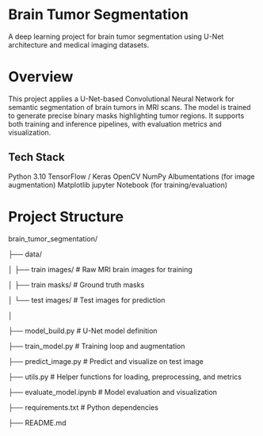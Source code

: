 # Brain Tumor Segmentation
A deep learning project for brain tumor segmentation using U-Net architecture and medical imaging datasets.

# Overview
This project applies a U-Net-based Convolutional Neural Network for semantic segmentation of brain tumors in MRI scans.
The model is trained to generate precise binary masks highlighting tumor regions. It supports both training and inference pipelines, with evaluation metrics and visualization.

## Tech Stack
Python 3.10
TensorFlow / Keras
OpenCV
NumPy
Albumentations (for image augmentation)
Matplotlib
jupyter Notebook (for training/evaluation)

# Project Structure
brain_tumor_segmentation/

├── data/

│   ├── train images/       # Raw MRI brain images for training

│   ├── train masks/        # Ground truth masks

│   └── test images/        # Test images for prediction

│

├── model_build.py          # U-Net model definition

├── train_model.py          # Training loop and augmentation

├── predict_image.py        # Predict and visualize on test image

├── utils.py                # Helper functions for loading, preprocessing, and metrics

├── evaluate_model.ipynb    # Model evaluation and visualization

├── requirements.txt        # Python dependencies

├── README.md
